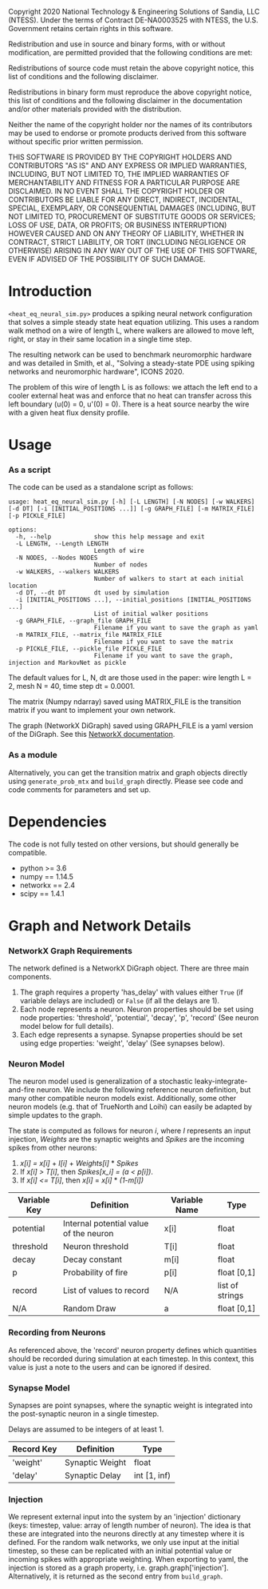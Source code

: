 Copyright 2020 National Technology & Engineering Solutions of Sandia, LLC (NTESS). Under the terms of Contract DE-NA0003525 with NTESS, the U.S. Government retains certain rights in this software.

Redistribution and use in source and binary forms, with or without modification, are permitted provided that the following conditions are met:

Redistributions of source code must retain the above copyright notice, this list of conditions and the following disclaimer.

Redistributions in binary form must reproduce the above copyright notice, this list of conditions and the following disclaimer in the documentation and/or other materials provided with the distribution.

Neither the name of the copyright holder nor the names of its contributors may be used to endorse or promote products derived from this software without specific prior written permission.

THIS SOFTWARE IS PROVIDED BY THE COPYRIGHT HOLDERS AND CONTRIBUTORS "AS IS" AND ANY EXPRESS OR IMPLIED WARRANTIES, INCLUDING, BUT NOT LIMITED TO, THE IMPLIED WARRANTIES OF MERCHANTABILITY AND FITNESS FOR A PARTICULAR PURPOSE ARE DISCLAIMED. IN NO EVENT SHALL THE COPYRIGHT HOLDER OR CONTRIBUTORS BE LIABLE FOR ANY DIRECT, INDIRECT, INCIDENTAL, SPECIAL, EXEMPLARY, OR CONSEQUENTIAL DAMAGES (INCLUDING, BUT NOT LIMITED TO, PROCUREMENT OF SUBSTITUTE GOODS OR SERVICES; LOSS OF USE, DATA, OR PROFITS; OR BUSINESS INTERRUPTION) HOWEVER CAUSED AND ON ANY THEORY OF LIABILITY, WHETHER IN CONTRACT, STRICT LIABILITY, OR TORT (INCLUDING NEGLIGENCE OR OTHERWISE) ARISING IN ANY WAY OUT OF THE USE OF THIS SOFTWARE, EVEN IF ADVISED OF THE POSSIBILITY OF SUCH DAMAGE.

# Introduction 
`<heat_eq_neural_sim.py>` produces a spiking neural network configuration that
solves a simple steady state heat equation utilizing. This uses a random walk
method on a wire of length L, where walkers are allowed to move left, right, or
stay in their same location in a single time step.

The resulting network can be used to benchmark neuromorphic hardware and was detailed in Smith, et al., "Solving a steady-state PDE using spiking networks
and neuromorphic hardware", ICONS 2020.

The problem of this wire of length L is as follows: we attach the left end to
a cooler external heat was and enforce that no heat can transfer across this
left boundary (u(0) = 0, u'(0) = 0). There is a heat source nearby the wire
with a given heat flux density profile.

# Usage 

### As a script
The code can be used as a standalone script as follows:

```
usage: heat_eq_neural_sim.py [-h] [-L LENGTH] [-N NODES] [-w WALKERS] [-d DT] [-i [INITIAL_POSITIONS ...]] [-g GRAPH_FILE] [-m MATRIX_FILE] [-p PICKLE_FILE]

options:
  -h, --help            show this help message and exit
  -L LENGTH, --Length LENGTH
                        Length of wire
  -N NODES, --Nodes NODES
                        Number of nodes
  -w WALKERS, --walkers WALKERS
                        Number of walkers to start at each initial location
  -d DT, --dt DT        dt used by simulation
  -i [INITIAL_POSITIONS ...], --initial_positions [INITIAL_POSITIONS ...]
                        List of initial walker positions
  -g GRAPH_FILE, --graph_file GRAPH_FILE
                        Filename if you want to save the graph as yaml
  -m MATRIX_FILE, --matrix_file MATRIX_FILE
                        Filename if you want to save the matrix
  -p PICKLE_FILE, --pickle_file PICKLE_FILE
                        Filename if you want to save the graph, injection and MarkovNet as pickle
```

The default values for L, N, dt are those used in the paper: wire length L = 2,
mesh N = 40, time step dt = 0.0001.

The matrix (Numpy ndarray) saved using MATRIX_FILE is the transition matrix if
you want to implement your own network.

The graph (NetworkX DiGraph) saved using GRAPH_FILE is a yaml version of the DiGraph.
See this [NetworkX documentation](https://networkx.github.io/documentation/stable/reference/readwrite/yaml.html).

### As a module
Alternatively, you can get the transition matrix and graph objects directly using `generate_prob_mtx` and `build_graph` directly.  Please see code and code comments for parameters and set up. 

# Dependencies 
The code is not fully tested on other versions, but should generally be compatible.

* python >= 3.6
* numpy == 1.14.5
* networkx == 2.4
* scipy == 1.4.1

# Graph and Network Details
### NetworkX Graph Requirements
The network defined is a NetworkX DiGraph object.  There are 
three main components.
1. The graph requires a property 'has_delay' with values either `True` 
(if variable delays are included) or `False` (if all the delays are 1).
2. Each node represents a neuron.  Neuron properties should be set using node 
properties: 'threshold', 'potential', 'decay', 'p', 'record' (See neuron model 
below for full details).  
3. Each edge represents a synapse. Synapse properties should be set using 
edge properties: 'weight', 'delay' (See synapses below).

### Neuron Model
The neuron model used is generalization of a stochastic leaky-integrate-and-fire neuron.  We include the following reference neuron definition, but many other compatible neuron models exist.  Additionally, some other neuron models (e.g. that of TrueNorth and Loihi) can easily be adapted by simple updates to the graph.

The state is computed as follows for neuron *i*, where *I* represents an input injection, *Weights* are the synaptic weights and *Spikes* are the incoming spikes from other neurons:

1. *x[i] = x[i]* + *I[i]* + *Weights[i]* * *Spikes*
2. If *x[i] > T[i]*, then *Spikes[x_i] = (a < p[i])*.
3. If *x[i] <= T[i]*, then *x[i]* = *x[i]* * *(1-m[i])*

|Variable Key | Definition | Variable Name | Type | 
| ----- | ----- | ----- | ---- |
| potential | Internal potential value of the neuron | x[i] | float |
| threshold | Neuron threshold | T[i] | float |
| decay | Decay constant | m[i] | float |
| p | Probability of fire | p[i] | float [0,1] |
| record | List of values to record | N/A | list of strings |
| N/A | Random Draw | a | float [0,1] |

### Recording from Neurons
As referenced above, the 'record' neuron property defines which quantities should be recorded during simulation at each timestep.  In this context, this value is just a note to the users and can be ignored if desired.

### Synapse Model
Synapses are point synapses, where the synaptic weight is integrated into the 
post-synaptic neuron in a single timestep. 

Delays are assumed to be integers of at least 1.

| Record Key | Definition | Type |
| ----- | ----- | ----- |
| 'weight' | Synaptic Weight | float | 
| 'delay' | Synaptic Delay | int [1, inf) |

### Injection 
We represent external input into the system by an 'injection' dictionary (keys: timestep, value: array of length number of neuron).  The idea is that these are integrated into the neurons directly at any timestep where it is defined.  For the random walk networks, we only use input at the initial timestep, so these can be replicated with an initial potential value or incoming spikes with appropriate weighting.  When exporting to yaml, the injection is stored as a graph property, i.e. graph.graph['injection'].  Alternatively, it is returned as the second entry from `build_graph`.

